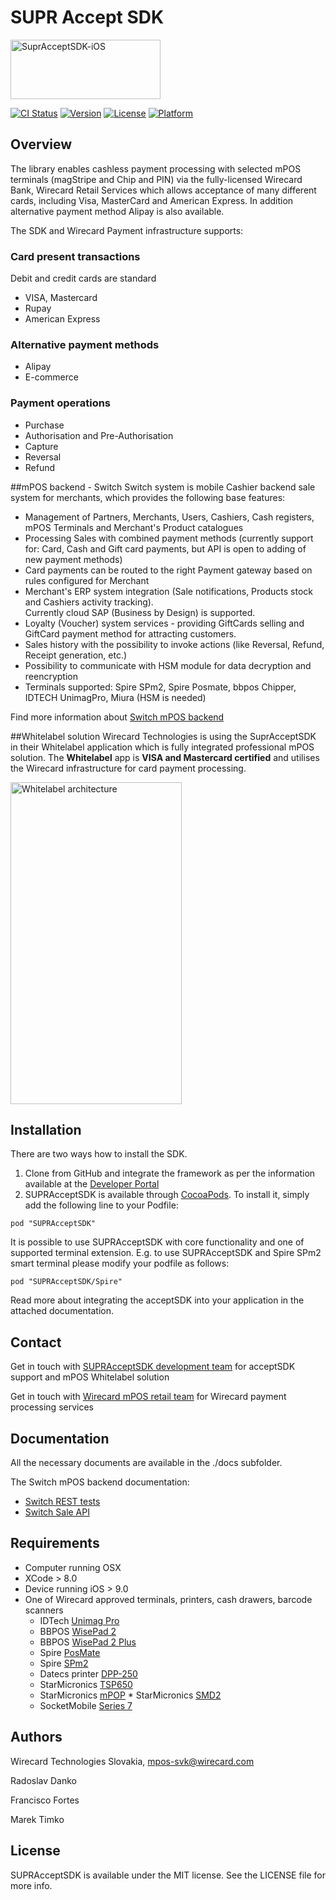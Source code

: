 
# SUPR Accept SDK

<img src="https://raw.githubusercontent.com/WirecardMobileServices/SuprAcceptSDK-iOS/master/docs/logo.png" alt="SuprAcceptSDK-iOS" width=240 height=95>

[![CI Status](http://img.shields.io/travis/WirecardMobileServices/SuprAcceptSDK-iOS.svg?style=flat)](https://travis-ci.org/WirecardMobileServices/SuprAcceptSDK-iOS)
[![Version](https://img.shields.io/cocoapods/v/SUPRAcceptSDK.svg?style=flat)](http://cocoapods.org/pods/SUPRAcceptSDK)
[![License](https://img.shields.io/cocoapods/l/SUPRAcceptSDK.svg?style=flat)](http://cocoapods.org/pods/SUPRAcceptSDK)
[![Platform](https://img.shields.io/cocoapods/p/SUPRAcceptSDK.svg?style=flat)](http://cocoapods.org/pods/SUPRAcceptSDK)

## Overview
The library enables cashless payment processing with selected mPOS terminals (magStripe and Chip and PIN) via the fully-licensed Wirecard Bank, Wirecard Retail Services which allows acceptance of many different cards, including Visa, MasterCard and American Express. In addition alternative payment method Alipay is also available.

The SDK and Wirecard Payment infrastructure supports:

### Card present transactions
Debit and credit cards are standard 

* VISA, Mastercard
* Rupay
* American Express

### Alternative payment methods

* Alipay
* E-commerce

### Payment operations

* Purchase
* Authorisation and Pre-Authorisation
* Capture
* Reversal
* Refund   

##mPOS backend - Switch
Switch system is mobile Cashier backend sale system for merchants, which provides the following base features:

* Management of Partners, Merchants, Users, Cashiers, Cash registers, mPOS Terminals and Merchant's Product catalogues
* Processing Sales with combined payment methods (currently support for: Card, Cash and Gift card payments, but API is open to adding of new payment methods)
* Card payments can be routed to the right Payment gateway based on rules configured for Merchant
* Merchant's ERP system integration (Sale notifications, Products stock and Cashiers activity tracking).  
  Currently cloud SAP (Business by Design) is supported.
* Loyalty (Voucher) system services - providing GiftCards selling and GiftCard payment method for attracting customers.
* Sales history with the possibility to invoke actions (like Reversal, Refund, Receipt generation, etc.)
* Possibility to communicate with HSM module for data decryption and reencryption
* Terminals supported: Spire SPm2, Spire Posmate, bbpos Chipper, IDTECH UnimagPro, Miura (HSM is needed)

Find more information about [Switch mPOS backend](./docs/SWITCH-Overview.pdf)

##Whitelabel solution
Wirecard Technologies is using the SuprAcceptSDK in their Whitelabel application which is fully integrated professional mPOS solution. The **Whitelabel** app is **VISA and Mastercard certified** and utilises the Wirecard infrastructure for card payment processing.

[<img src="https://raw.githubusercontent.com/WirecardMobileServices/SuprAcceptSDK-iOS/master/docs/sdkarchv09.png" alt="Whitelabel architecture" width=274 height=515>](./docs/sdkarchv09.png "Whitelabel Architecture")

## Installation

There are two ways how to install the SDK.

1. Clone from GitHub and integrate the framework as per the information available at the [Developer Portal](https://github.com/WirecardMobileServices/SuprAcceptSDK-Developer "Developer Portal")
2. SUPRAcceptSDK is available through [CocoaPods](http://cocoapods.org). To install
it, simply add the following line to your Podfile:

```
pod "SUPRAcceptSDK"
```
It is possible to use SUPRAcceptSDK with core functionality and one of supported terminal extension.
E.g. to use SUPRAcceptSDK and Spire SPm2 smart terminal please modify your podfile as follows:

```
pod "SUPRAcceptSDK/Spire"
```


Read more about integrating the acceptSDK into your application in the attached documentation.

## Contact

Get in touch with [SUPRAcceptSDK development team](mailto:mpos-svk@wirecard.com "SUPRAcceptSDK") for acceptSDK support and mPOS Whitelabel solution

Get in touch with [Wirecard mPOS retail team](mailto:retail.mpos@wirecard.com "mPOS Retails") for Wirecard payment processing services


## Documentation

All the necessary documents are available in the ./docs subfolder.

The Switch mPOS backend documentation:

* [Switch REST tests](https://switch-test.wirecard.com/mswitch-server/swagger/index.html)
* [Switch Sale API](https://switch-test.wirecard.com/mswitch-server/doc/api-doc-Sale.html)


## Requirements

* Computer running OSX
* XCode > 8.0
* Device running iOS > 9.0
* One of Wirecard approved terminals, printers, cash drawers, barcode scanners
	* IDTech [Unimag Pro](http://www.idtechproducts.com/products/mobile-readers/126.html "Unimag Pro")
	* BBPOS [WisePad 2](https://bbpos.com/wisepad-2/ "WisePad 2")
	* BBPOS [WisePad 2 Plus](https://bbpos.com/wisepad-2-plus/ "WisePad 2 Plus")
	* Spire [PosMate](http://www.spirepayments.com/product/posmate/ "PosMate")
	* Spire [SPm2](http://www.spirepayments.com/product/spm2/ "SPm2")
	* Datecs printer [DPP-250](http://www.datecs.bg/en/products/DPP-250/2/175 "DPP-250")
	* StarMicronics [TSP650](http://www.starmicronics.com/pages/TSP650-Series "TSP650")
	* StarMicronics [mPOP](http://www.starmicronics.com/pages/mPOP "mPOP") 	* StarMicronics [SMD2](http://www.starmicronics.com/pages/SMD2-1214 "SMD2")
	* SocketMobile [Series 7](https://www.socketmobile.com/products/series-7/series-7-colorful/overview "Series 7")	
	

## Authors

   Wirecard Technologies Slovakia,  mpos-svk@wirecard.com 
   
   Radoslav Danko
   
   Francisco Fortes
   
   Marek Timko

## License

SUPRAcceptSDK is available under the MIT license. See the LICENSE file for more info.
